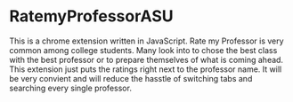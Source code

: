 # RatemyProfessorASU
This is a chrome extension written in JavaScript. Rate my Professor is very common among college students. Many look into to chose the best class with the best professor or to prepare themselves of what is coming ahead. This extension just puts the ratings right next to the professor name. It will be very convient and will reduce the hasstle of switching tabs and searching every single professor.
